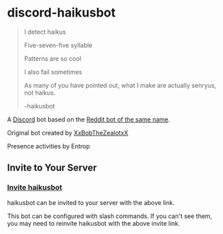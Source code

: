 # discord-haikusbot

> I detect haikus
>
> Five-seven-five syllable
>
> Patterns are so cool
>
> I also fail sometimes
> 
> As many of you have pointed out, what I make are actually senryus, not haikus.
> 
> -haikusbot

A [Discord](https://discord.com/) bot based on the [Reddit bot of the same name](https://www.reddit.com/r/haikusbot/comments/ibsjyq/about_me/).

Original bot created by [XxBobTheZealotxX](https://www.reddit.com/user/XxBobTheZealotxX/)

Presence activities by Entrop

## Invite to Your Server

### [Invite haikusbot](https://discord.com/api/oauth2/authorize?client_id=1093782475072876575&scope=bot+applications.commands&permissions=3072)

haikusbot can be invited to your server with the above link.

This bot can be configured with slash commands. If you can't see them, you may need to reinvite haikusbot with the above invite link.
